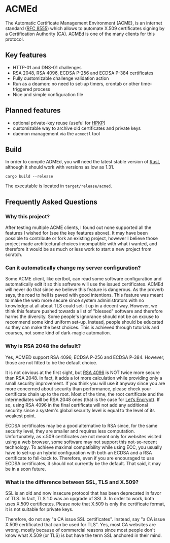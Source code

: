 # ACMEd

The Automatic Certificate Management Environment (ACME), is an internet standard ([RFC 8555](https://tools.ietf.org/html/rfc8555)) which allows to automate X.509 certificates signing by a Certification Authority (CA). ACMEd is one of the many clients for this protocol.


## Key features

- HTTP-01 and DNS-01 challenges
- RSA 2048, RSA 4096, ECDSA P-256 and ECDSA P-384 certificates
- Fully customizable  challenge validation action
- Run as a deamon: no need to set-up timers, crontab or other time-triggered process
- Nice and simple configuration file


## Planned features

- optional private-key reuse (useful for [HPKP](https://en.wikipedia.org/wiki/HTTP_Public_Key_Pinning))
- customizable way to archive old certificates and private keys
- daemon management via the `acmectl` tool


## Build

In order to compile ADMEd, you will need the latest stable version of [Rust](https://www.rust-lang.org/), although it should work with versions as low as 1.31.

```
cargo build --release
```

The executable is located in `target/release/acmed`.


## Frequently Asked Questions

### Why this project?

After testing multiple ACME clients, I found out none supported all the features I wished for (see the key features above). It may have been possible to contribute or fork an existing project, however I believe those project made architectural choices incompatible with what i wanted, and therefore it would be as much or less work to start a new project from scratch.

### Can it automatically change my server configuration?

Some ACME client, like certbot, can read some software configuration and automatically edit it so this software will use the issued certificates. ACMEd will never do that since we believe this feature is dangerous. As the proverb says, the road to hell is paved with good intentions. This feature was meant to make the web more secure since system administrators with no knowledge at all about TLS could set-it up in a decent way. However, we think this feature pushed towards a list of "blessed" software and therefore harms the diversity. Some people's ignorance should not be an excuse to recommend some kind uniform set-up. Instead, people should be educated so they can make the best choices. This is achieved through tutorials and courses, not some kind of dark-magic automation.

### Why is RSA 2048 the default?

Yes, ACMED support RSA 4096, ECDSA P-256 and ECDSA P-384. However, those are not fitted to be the default choice.

It is not obvious at the first sight, but [RSA 4096](https://gnupg.org/faq/gnupg-faq.html#no_default_of_rsa4096) is NOT twice more secure than RSA 2048. In fact, it adds a lot more calculation while providing only a small security improvement. If you think you will use it anyway since you are more concerned about security than performance, please check your certificate chain up to the root. Most of the time, the root certificate and the intermediates will be RSA 2048 ones (that is the case for [Let’s Encrypt](https://letsencrypt.org/certificates/)). If so, using RSA 4096 in the final certificate will not add any additional security since a system's global security level is equal to the level of its weakest point.


ECDSA certificates may be a good alternative to RSA since, for the same security level, they are smaller and requires less computation. Unfortunately, as x.509 certificates are not meant only for websites visited using a web browser, some software may not support this not-so-recent technology. To achieve maximal compatibility while using ECC, you usually have to set-up an hybrid configuration with both an ECDSA and a RSA certificate to fall-back to. Therefore, even if you are encouraged to use ECDSA certificates, it should not currently be the default. That said, it may be in a soon future.

### What is the difference between SSL, TLS and X.509?

SSL is an old and now insecure protocol that has been deprecated in favor of TLS. In fact, TLS 1.0 was an upgrade of SSL 3. In order to work, both uses X.509 certificates. Please note that X.509 is only the certificate format, it is not suitable for private keys.

Therefore, do not say "a CA issue SSL certificates". Instead, say "a CA issue X.509 certificated that can be used for TLS". Yes, most CA websites are wrong, mostly because of commercial reasons since most people don't know what X.509 (or TLS) is but have the term SSL anchored in their mind.
